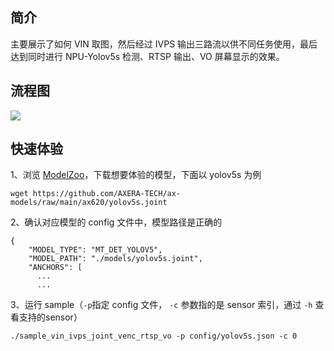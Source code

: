 ## 简介
  主要展示了如何 VIN 取图，然后经过 IVPS 输出三路流以供不同任务使用，最后达到同时进行 NPU-Yolov5s 检测、RTSP 输出、VO 屏幕显示的效果。

## 流程图
![](../../docs/sample_vin_ivps_joint_venc_rtsp_vo.png)

## 快速体验
1、浏览 [ModelZoo](../../docs/modelzoo.md)，下载想要体验的模型，下面以 yolov5s 为例
```
wget https://github.com/AXERA-TECH/ax-models/raw/main/ax620/yolov5s.joint
```
2、确认对应模型的 config 文件中，模型路径是正确的
```
{
    "MODEL_TYPE": "MT_DET_YOLOV5",
    "MODEL_PATH": "./models/yolov5s.joint",
    "ANCHORS": [
      ...
      ...
```
3、运行 sample（```-p```指定 config 文件， ```-c``` 参数指的是 sensor 索引，通过 ```-h``` 查看支持的sensor）
```
./sample_vin_ivps_joint_venc_rtsp_vo -p config/yolov5s.json -c 0
```